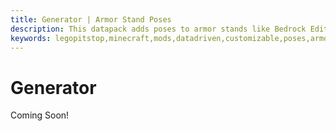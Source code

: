 ```yaml
---
title: Generator | Armor Stand Poses
description: This datapack adds poses to armor stands like Bedrock Edition. Redstone is the same as bedrock. You can even create your data-driven poses!
keywords: legopitstop,minecraft,mods,datadriven,customizable,poses,armorstand,datapack,fabricmc
---
```


# Generator

Coming Soon!

<!-- <ArmorStandGenerator /> -->
